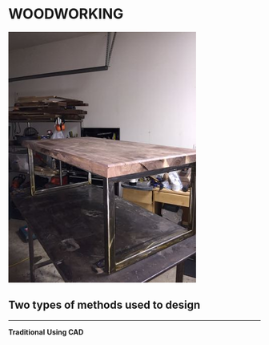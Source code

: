   
# **WOODWORKING**  
![table](table.jpg)
  
## Two types of methods used to design  

---

**Traditional**  **Using CAD**

